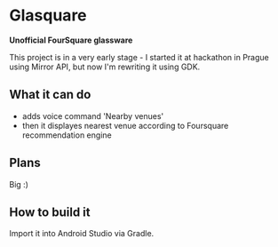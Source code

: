 Glasquare
=========
**Unofficial FourSquare glassware**

This project is in a very early stage - I started it at hackathon in Prague using Mirror API, but now I'm rewriting it using GDK.

What it can do
--------------
- adds voice command 'Nearby venues'
- then it displayes nearest venue according to Foursquare recommendation engine

Plans
-----
Big :)

How to build it
---------------
Import it into Android Studio via Gradle.
